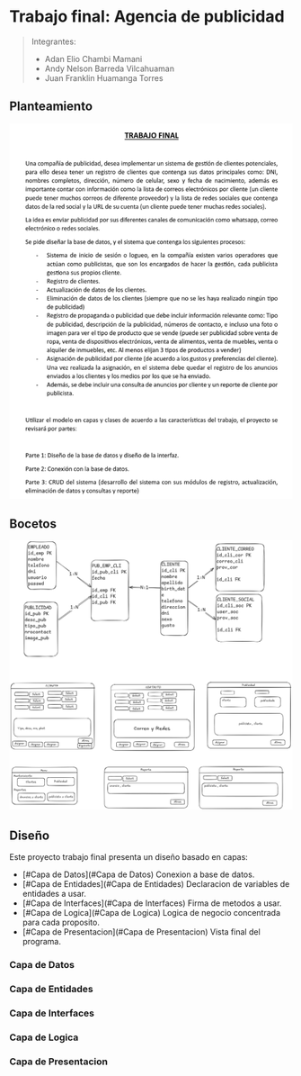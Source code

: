 # Trabajo final: Agencia de publicidad

> Integrantes:
> - Adan Elio Chambi Mamani
> - Andy Nelson Barreda Vilcahuaman
> - Juan Franklin Huamanga Torres

## Planteamiento

![image](assets/trabajo_final.png)

## Bocetos

![image2](assets/bocetos.png)

## Diseño

Este proyecto trabajo final presenta un diseño basado en capas:

- [#Capa de Datos](#Capa de Datos) Conexion a base de datos.
- [#Capa de Entidades](#Capa de Entidades) Declaracion de variables de entidades a usar.
- [#Capa de Interfaces](#Capa de Interfaces) Firma de metodos a usar.
- [#Capa de Logica](#Capa de Logica) Logica de negocio concentrada para cada proposito.
- [#Capa de Presentacion](#Capa de Presentacion) Vista final del programa.

### Capa de Datos
### Capa de Entidades
### Capa de Interfaces
### Capa de Logica
### Capa de Presentacion
